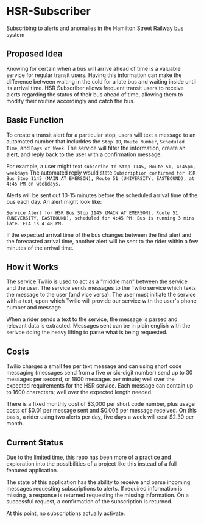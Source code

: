 # HSR-Subscriber


Subscribing to alerts and anomalies in the Hamilton Street Railway bus system

## Proposed Idea

Knowing for certain when a bus will arrive ahead of time is a valuable service for regular transit users. Having this information can make the difference between waiting in the cold for a late bus and waiting inside until its arrival time. HSR Subscriber allows frequent transit users to receive alerts regarding the status of their bus ahead of time, allowing them to modify their routine accordingly and catch the bus.

## Basic Function

To create a transit alert for a particular stop, users will text a message to an automated number that includdes the `Stop ID`, `Route Number`, `Scheduled Time`, and `Days of Week`. The service will filter the information, create an alert, and reply back to the user with a confirmation message.

For example, a user might text `subscribe to Stop 1145, Route 51, 4:45pm, weekdays`
The automated reply would state `Subscription confirmed for HSR Bus Stop 1145 (MAIN AT EMERSON), Route 51 (UNIVERSITY, EASTBOUND), at 4:45 PM on weekdays.`

Alerts will be sent out 10-15 minutes before the scheduled arrival time of the bus each day. An alert might look like:

`Service Alert for HSR Bus Stop 1145 (MAIN AT EMERSON), Route 51 (UNIVERSITY, EASTBOUND), scheduled for 4:45 PM: Bus is running 3 mins late. ETA is 4:48 PM.`

If the expected arrival time of the bus changes between the first alert and the forecasted arrival time, another alert will be sent to the rider within a few minutes of the arrival time.

## How it Works

The service Twilio is used to act as a "middle man" between the service and the user. The service sends messages to the Twilio service which texts the message to the user (and vice versa). The user must initiate the service with a text, upon which Twilio will provide our service with the user's phone number and message.

When a rider sends a text to the service, the message is parsed and relevant data is extracted. Messages sent can be in plain english with the serivce doing the heavy lifting to parse what is being requested.

## Costs

Twilio charges a small fee per text message and can using short code messaging (messages send from a five or six-digit number) send up to 30 messages per second, or 1800 messages per minute; well over the expected requirements for the HSR service. Each message can contain up to 1600 characters; well over the expected length needed.

There is a fixed monthly cost of $3,000 per short code number, plus usage costs of $0.01 per message sent and $0.005 per message received. On this basis, a rider using two alerts per day, five days a week will cost $2.30 per month.

## Current Status

Due to the limited time, this repo has been more of a practice and exploration into the possibilities of a project like this instead of a full featured application.

The state of this application has the ability to receive and parse incoming messages requesting subscriptions to alerts. If required information is missing, a response is returned requesting the missing information. On a successful request, a confirmation of the subscription is returned.

At this point, no subscriptions actually activate.
